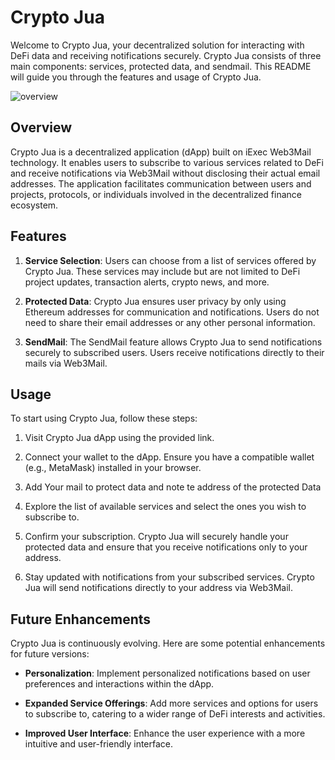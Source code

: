 # Crypto Jua 

Welcome to Crypto Jua, your decentralized solution for interacting with DeFi data and receiving notifications securely. Crypto Jua consists of three main components: services, protected data, and sendmail. This README will guide you through the features and usage of Crypto Jua.

![overview](https://res.cloudinary.com/dufdzujik/image/upload/v1714286395/juas_jj2roo.png)

## Overview

Crypto Jua is a decentralized application (dApp) built on iExec Web3Mail technology. It enables users to subscribe to various services related to DeFi and receive notifications via Web3Mail without disclosing their actual email addresses. The application facilitates communication between users and projects, protocols, or individuals involved in the decentralized finance ecosystem.

## Features

1. **Service Selection**: Users can choose from a list of services offered by Crypto Jua. These services may include but are not limited to DeFi project updates, transaction alerts, crypto news, and more.

2. **Protected Data**: Crypto Jua ensures user privacy by only using Ethereum addresses for communication and notifications. Users do not need to share their email addresses or any other personal information.

3. **SendMail**: The SendMail feature allows Crypto Jua to send notifications securely to subscribed users. Users receive notifications directly to their mails via Web3Mail.

## Usage

To start using Crypto Jua, follow these steps:

1. Visit Crypto Jua dApp using the provided link.

2. Connect your  wallet to the dApp. Ensure you have a compatible wallet (e.g., MetaMask) installed in your browser.

3. Add Your mail to protect data and note te address of the protected Data

3. Explore the list of available services and select the ones you wish to subscribe to.

4. Confirm your subscription. Crypto Jua will securely handle your protected data and ensure that you receive notifications only to your address.

5. Stay updated with notifications from your subscribed services. Crypto Jua will send notifications directly to your address via Web3Mail.

## Future Enhancements

Crypto Jua is continuously evolving. Here are some potential enhancements for future versions:

- **Personalization**: Implement personalized notifications based on user preferences and interactions within the dApp.

- **Expanded Service Offerings**: Add more services and options for users to subscribe to, catering to a wider range of DeFi interests and activities.

- **Improved User Interface**: Enhance the user experience with a more intuitive and user-friendly interface.

